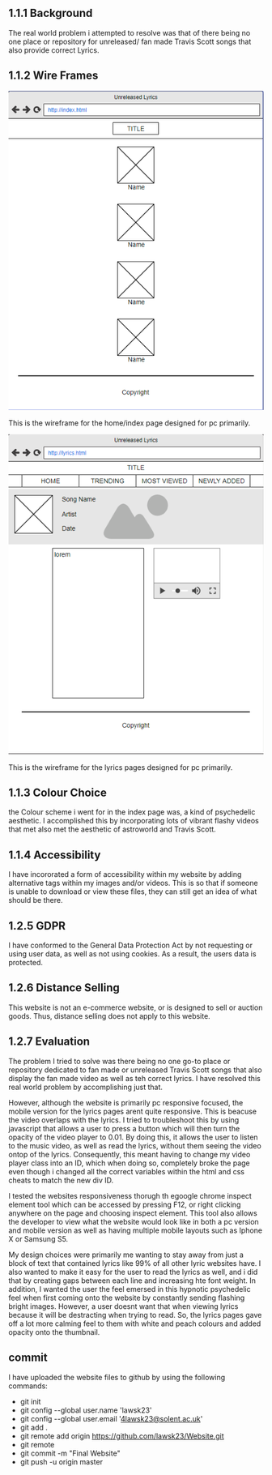 ## 1.1.1 Background
The real world problem i attempted to resolve was that of there being no one place or repository for 
unreleased/ fan made Travis Scott songs that also provide correct Lyrics.

## 1.1.2 Wire Frames
![Index Wireframe](assets/indexWireframe.png)

This is the wireframe for the home/index page designed for pc primarily.

![Lyrics Wireframe](assets/lyricsWireframe.png)

This is the wireframe for the lyrics pages designed for pc primarily.

## 1.1.3 Colour Choice
the Colour scheme i went for in the index page was, a kind of psychedelic aesthetic. I accomplished this by
incorporating lots of vibrant flashy videos that met also met the aesthetic of astroworld and Travis Scott.

## 1.1.4 Accessibility
I have incororated a form of accessibility within my website by adding alternative tags within my images and/or
videos. This is so that if someone is unable to download or view these files, they can still get an idea of what
should be there.

## 1.2.5 GDPR
I have conformed to the General Data Protection Act by not requesting or using user data, as well as not using
cookies. As a result, the users data is protected.

## 1.2.6 Distance Selling
This website is not an e-commerce website, or is designed to sell or auction goods. Thus, distance selling does
not apply to this website.

## 1.2.7 Evaluation
The problem I tried to solve was there being no one go-to place or repository dedicated to fan made or unreleased
Travis Scott songs that also display the fan made video as well as teh correct lyrics. I have resolved this real
world problem by accomplishing just that.

However, although the website is primarily pc responsive focused, the mobile version for the lyrics pages arent quite
responsive. This is beacuse the video overlaps with the lyrics. I tried to troubleshoot this by using javascript that
allows a user to press a button which will then turn the opacity of the video player to 0.01. By doing this, it allows
the user to listen to the music video, as well as read the lyrics, without them seeing the video ontop of the lyrics.
Consequently, this meant having to change my video player class into an ID, which when doing so, completely broke the
page even though i changed all the correct variables within the html and css cheats to match the new div ID.

I tested the websites responsiveness thorugh th egoogle chrome inspect element tool which can be accessed by pressing
F12, or right clicking anywhere on the page and choosing inspect element. This tool also allows the developer to view
what the website would look like in both a pc version and mobile version as well as having multiple mobile layouts
such as Iphone X or Samsung S5.

My design choices were primarily me wanting to stay away from just a block of text that contained lyrics like 99% of
all other lyric websites have. I also wanted to make it easy for the user to read the lyrics as well, and i did that
by creating gaps between each line and increasing hte font weight. In addition, I wanted the user the feel emersed 
in this hypnotic psychedelic feel when first coming onto the website by constantly sending flashing bright images.
However, a user doesnt want that when viewing lyrics because it will be destracting when trying to read. So, the lyrics
pages gave off a lot more calming feel to them with white and peach colours and added opacity onto the thumbnail.

## commit
I have uploaded the website files to github by using the following commands:

* git init
* git config --global user.name 'lawsk23'
* git config --global user.email '4lawsk23@solent.ac.uk'
* git add .
* git remote add origin https://github.com/lawsk23/Website.git
* git remote
* git commit -m "Final Website"
* git push -u origin master
